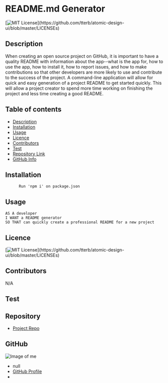 
  # **README.md Generator**
[![MIT License](https://img.shields.io/apm/l/atomic-design-ui.svg?)](https://github.com/tterb/atomic-design-ui/blob/master/LICENSEs)
  ## Description 
  When creating an open source project on GitHub, it is important to have a quality README with information about the app--what is the app for, how to use the app, how to install it, how to report issues, and how to make contributions so that other developers are more likely to use and contribute to the success of the project. A command-line application will allow for quick and easy generation of a project README to get started quickly. This will allow a project creator to spend more time working on finishing the project and less time creating a good README.
  ## Table of contents
  - [Description](#Description)
  - [Installation](#Installation)
  - [Usage](#Usage)
  - [Licence](#Licence)
  - [Contributors](#Contributors)
  - [Test](#Test)
  - [Repository Link](#Repository)
  - [GitHub Info](#GitHub) 
  ## Installation
          Run 'npm i' on package.json
  ## Usage
    AS A developer
    I WANT a README generator
    SO THAT can quickly create a professional README for a new project

  ## Licence
[![MIT License](https://img.shields.io/apm/l/atomic-design-ui.svg?)](https://github.com/tterb/atomic-design-ui/blob/master/LICENSEs)
  ## Contributors
  N/A
  ## Test
  
  ## Repository
  - [Project Repo](https://github.com/KABILDGAARD/Good-README-Generator)
  ## GitHub
  ![Image of me](https://avatars0.githubusercontent.com/u/67305555?v=4)
  - null
  - [GitHub Profile](https://github.com/KABILDGAARD)
  - <null>
  